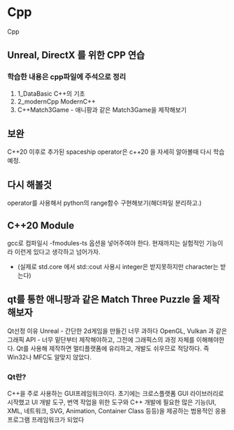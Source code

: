 # Cpp
Cpp 
## Unreal, DirectX 를 위한 CPP 연습

### 학습한 내용은 cpp파일에 주석으로 정리
1. 1_DataBasic C++의 기초
2. 2_modernCpp ModernC++ 
3. C++Match3Game - 애니팡과 같은 Match3Game을 제작해보기

## 보완 
C++20 이후로 추가된 spaceship operator은 c++20 을 자세히 알아볼때 다시 학습예정.

## 다시 해볼것
operator를 사용해서 python의 range함수 구현해보기(해더파일 분리하고.)


## C++20 Module 
gcc로 컴파일시 -fmodules-ts 옵션을 넣어주여야 한다.
현재까지는 실험적인 기능이라 이런게 있다고 생각하고 넘어가자.
* (실제로 std.core 에서 std::cout 사용시 integer은 받지못하지만 character는 받는다)

## qt를 통한 애니팡과 같은 Match Three Puzzle 을 제작해보자
Qt선정 이유
Unreal - 간단한 2d게임을 만들긴 너무 과하다
OpenGL, Vulkan 과 같은 그래픽 API -  너무 밑단부터 제작해야하고, 그전에 그래픽스의 과정 자체를 이해해야한다. 
Qt를 사용해 제작하면 멀티플랫폼에 유리하고, 개발도 쉬우므로 적당하다. 즉 Win32나 MFC도 알맞지 않았다.

### Qt란?
C++을 주로 사용하는 GUI프레임워크이다.
초기에는 크로스플랫폼 GUI 라이브러리로 시작했고 UI 개발 도구, 번역 작업을 위한 도구와 C++ 개발에 필요한 많은 기능(UI, XML, 네트워크, SVG, Animation, Container Class 등등)을 제공하는 범용적인 응용프로그램 프레임워크가 되었다
